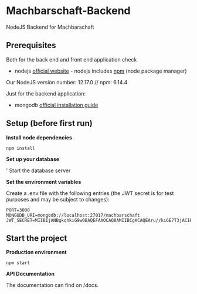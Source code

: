 # Machbarschaft-Backend
NodeJS Backend for Machbarschaft

## Prerequisites

Both for the back end and front end application check

* nodejs [official website](https://nodejs.org/en/) - nodejs includes [npm](https://www.npmjs.com/) (node package manager)

Our NodeJS version number: 12.17.0 // npm: 6.14.4

Just for the backend application:

* mongodb [official installation guide](https://docs.mongodb.org/manual/administration/install-community/)

## Setup (before first run)

**Install node dependencies**

```
npm install
```

**Set up your database**

' Start the database server

**Set the environment variables**

Create a .env file with the following entries (the JWT secret is for test purposes and may be subject to changes):

```
PORT=3000
MONGODB_URI=mongodb://localhost:27017/machbarschaft
JWT_SECRET=MIIBIjANBgkqhkiG9w0BAQEFAAOCAQ8AMIIBCgKCAQEAru//ki6E7T3jACIHGqwaV+gm5/ezGFUCqI7k/6Vdh7HvhOCGdL8hyEIUmOcwhYBgmkAFunuZSAq6wq8xk6QjwkHNya9nd+Nfv2/ynfqNgUNBOiYCoIVTTAYmee46tlvXBYrNYHDcPLe1PJTqL4ytgD+WmwE1oHkIZ6qDflHsh0/KnV/+0HZm6qLtW2uPaKqOfF/YitcSNBzlxrDSYBPEH4+FyWx+CGnyxldLhfiV986O6bnAHhOjX81/ASDyE4wsKRgziKR4gRReINblAeRjCwTVT2pCL623+JhrC1Of38U6aJ92zqKJxw5744YcZsSgiVse8O8wccjRsv+nRyMnZQIDAQAB
```

## Start the project

**Production environment**

```
npm start
```
**API Documentation**

The documentation can find on /docs.
